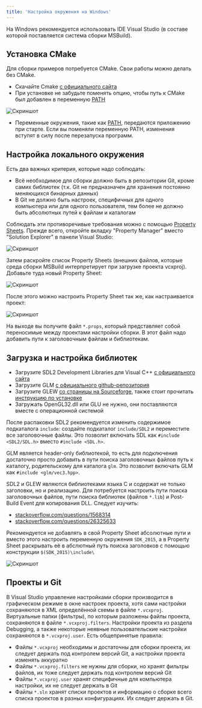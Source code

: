 ```yaml
---
title: 'Настройка окружения на Windows'
---
```


На Windows рекомендуется использовать IDE Visual Studio (в составе которой поставляется система сборки MSBuild).

## Установка CMake

Для сборки примеров потребуется CMake. Свои работы можно делать без CMake.

- Скачайте Cmake [с официального сайта](https://cmake.org/download/)
- При установке не забудьте поменять опцию, чтобы путь к CMake был добавлен в переменную [PATH](http://superuser.com/questions/284342/what-are-path-and-other-environment-variables-and-how-can-i-set-or-use-them)

![Скриншот](img/cmake_add_to_path.png)

- Переменные окружения, такие как [PATH](http://superuser.com/questions/284342/what-are-path-and-other-environment-variables-and-how-can-i-set-or-use-them), передаются приложению при старте. Если вы поменяли переменную PATH, изменения вступят в силу после перезапуска программ.

## Настройка локального окружения

Есть два важных критерия, которые надо соблюдать:

- Всё необходимое для сборки должно быть в репозитории Git, кроме самих библиотек (т.к. Git не предназначен для хранения постоянно меняющихся бинарных данных)
- В Git не должно быть настроек, специфичных для одного компьютера или для одного пользователя, тем более не должно быть абсолютных путей к файлам и каталогам

Соблюдать эти противоречивые требования можно с помощью [Property Sheets](https://msdn.microsoft.com/en-us/library/669zx6zc.aspx). Прежде всего, откройте вкладку "Property Manager" вместо "Solution Explorer" в панели Visual Studio:

![Скриншот](img/property_manager_tab.png)

Затем раскройте список Property Sheets (внешних файлов, которые среда сборки MSBuild интерпретирует при загрузке проекта vcxproj). Добавьте туда новый Property Sheet:

![Скриншот](img/property_manager_add_sheet.png)

После этого можно настроить Property Sheet так же, как настраивается проект:

![Скриншот](img/customize_property_sheet.png)

На выходе вы получите файл `*.props`, который представляет собой переносимые между проектами настройки сборки. В этот файл надо добавить пути к заголовочным файлам и библиотекам.

## Загрузка и настройка библиотек

- Загрузите SDL2 Development Libraries для Visual C++ [с официального сайта](https://www.libsdl.org/download-2.0.php)
- Загрузите GLM [с официального github-репозитория](https://github.com/g-truc/glm/releases)
- Загрузите GLEW [со страницы на Sourceforge](http://glew.sourceforge.net/index.html), также стоит прочитать [инструкцию по установке](http://glew.sourceforge.net/install.html)
- Загружать OpenGL32.dll или GLU не нужно, они поставляются вместе с операционной системой

После распаковки SDL2 рекомендуется изменить содержимое подкаталога `include`: создайте подкаталог `include/SDL2` и переместите все заголовочные файлы. Это позволит включать SDL как `#include <SDL2/SDL.h>` вместо `#include <SDL.h>`.

GLM является header-only библиотекой, то есть для подключения достаточно просто добавить в пути поиска заголовочных файлов путь к каталогу, родительскому для каталога `glm`. Это позволит включать GLM как `#include <glm/vec3.hpp>`.

SDL2 и GLEW являются библиотеками языка C и содержат не только заголовки, но и реализацию. Для потребуется настроить пути поиска заголовочных файлов, пути поиска библиотек (файлов `*.lib`) и Post-Build Event для копирования DLL. Следует изучить:

- [stackoverflow.com/questions/1568314](http://stackoverflow.com/questions/1568314/)
- [stackoverflow.com/questions/26325633](http://stackoverflow.com/questions/26325633/)

Рекомендуется не добавлять в свой Property Sheet абсолютные пути и вместо этого настроить переменную окружения `SDK_2015`, а в Property Sheet раскрывать её в абслютный путь поиска заголовков с помощью конструкции `$(SDK_2015)\include\`

![Скриншот](img/setup_system_variable.png)

## Проекты и Git

В Visual Studio управление настройками сборки производится в графическом режиме в окне настроек проекта, хотя сами настройки сохраняются в XML определённой схемы в файле `*.vcxproj`. Виртуальные папки (фильтры), по которым разложены файлы проекта, сохраняются в файле `*.vcxproj.filters`. Настройки проекта из раздела Debugging, а также некоторые неявные пользовательские настройки сохраняются в `*.vcxproj.user`. Есть общепринятые правила:

- Файлы `*.vcxproj` необходимы и достаточны для сборки проекта, их следует держать под контролем версий Git, а настройки проекта изменять аккуратно
- Файлы `*.vcxproj.filters` не нужны для сборки, но хранят фильтры файлов, их тоже следует держать под контролем версий Git
- Файлы `*.vcxproj.user` хранят специфичные для компьютера настройки, их не следует держать в Git
- Файлы `*.sln` хранят списки проектов и информацию о сборке всего списка проектов в разных конфигурациях. Их следует держать в Git.
